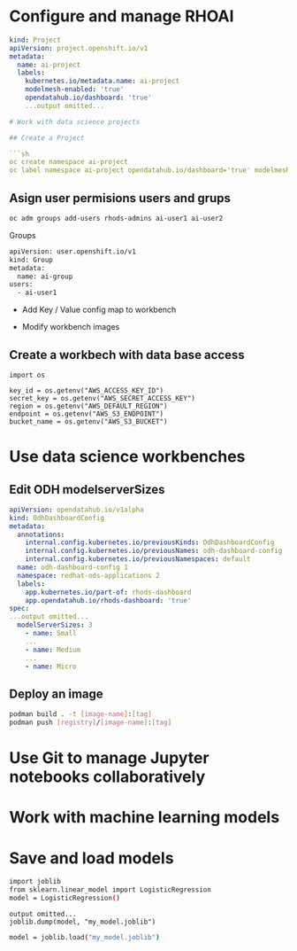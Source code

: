 # Configure and manage RHOAI

```ia-namespace.yaml
kind: Project                             
apiVersion: project.openshift.io/v1
metadata:
  name: ai-project                    
  labels:
    kubernetes.io/metadata.name: ai-project
    modelmesh-enabled: 'true'
    opendatahub.io/dashboard: 'true'     
    ...output omitted...

# Work with data science projects

## Create a Project

```sh
oc create namespace ai-project
oc label namespace ai-project opendatahub.io/dashboard='true' modelmesh-enabled='true'
```

## Asign user permisions users and grups

```sh
oc adm groups add-users rhods-admins ai-user1 ai-user2
```

Groups

```sh
apiVersion: user.openshift.io/v1
kind: Group
metadata:
  name: ai-group
users:
  - ai-user1
```

- Add Key / Value config map to workbench

- Modify workbench images

## Create a workbech with data base access

```jupiter
import os

key_id = os.getenv("AWS_ACCESS_KEY_ID")
secret_key = os.getenv("AWS_SECRET_ACCESS_KEY")
region = os.getenv("AWS_DEFAULT_REGION")
endpoint = os.getenv("AWS_S3_ENDPOINT")
bucket_name = os.getenv("AWS_S3_BUCKET")
```

# Use data science workbenches

## Edit ODH modelserverSizes

```OdhDashboardConfig.yaml
apiVersion: opendatahub.io/v1alpha
kind: OdhDashboardConfig
metadata:
  annotations:
    internal.config.kubernetes.io/previousKinds: OdhDashboardConfig
    internal.config.kubernetes.io/previousNames: odh-dashboard-config
    internal.config.kubernetes.io/previousNamespaces: default
  name: odh-dashboard-config 1
  namespace: redhat-ods-applications 2
  labels:
    app.kubernetes.io/part-of: rhods-dashboard
    app.opendatahub.io/rhods-dashboard: 'true'
spec:
...output omitted...
  modelServerSizes: 3
    - name: Small
    ...
    - name: Medium
    ...
    - name: Micro
```

## Deploy an image

```sh
podman build . -t [image-name]:[tag]
podman push [registry]/[image-name]:[tag]
```

# Use Git to manage Jupyter notebooks collaboratively

# Work with machine learning models

# Save and load models

```sh
import joblib
from sklearn.linear_model import LogisticRegression
model = LogisticRegression()
```

```output
output omitted...
joblib.dump(model, "my_model.joblib")
```

```sh
model = joblib.load("my_model.joblib")
```
